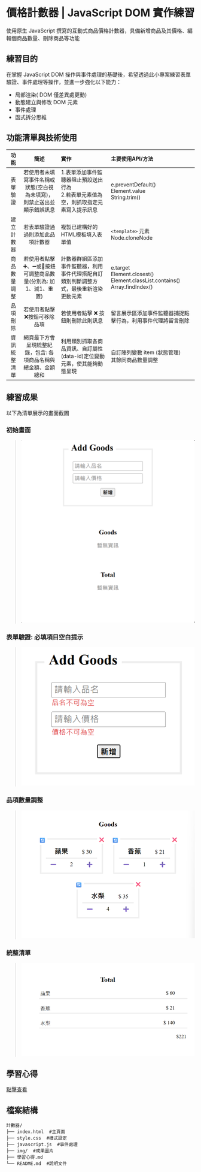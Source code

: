 # 價格計數器 | JavaScript DOM 實作練習
使用原生 JavaScript 撰寫的互動式商品價格計數器，具備新增商品及其價格、編輯個商品數量、刪除商品等功能

## 練習目的
在掌握 JavaScript DOM 操作與事件處理的基礎後，希望透過此小專案練習表單驗證、事件處理等操作，並進一步強化以下能力： 
- 局部渲染( DOM 僅差異處更動)
- 動態建立與修改 DOM 元素 
- 事件處理
- 函式拆分思維

## 功能清單與技術使用
| 功能 | 簡述 | 實作 | 主要使用API/方法 |
| :---: | :---: | :--- | :--- |
| 表單驗證 | 若使用者未填寫事件名稱或狀態(空白視為未填寫)，<br>則禁止送出並顯示錯誤訊息 | 1.表單添加事件監聽器阻止預設送出行為<br>2.若表單元素值為空，則抓取指定元素寫入提示訊息 | e.preventDefault()<br>Element.value<br>String.trim() |
| 建立計數器 | 若表單驗證通過則添加此品項計數器 | 複製已建構好的HTML模板填入表單值 | `<template>` 元素<br>Node.cloneNode<br> |
| 商品數量調整 | 若使用者點擊➕、➖或🔄️按鈕可調整商品數量(分別為: 加1、減1、重置) | 計數器群組區添加事件監聽器，利用事件代理搭配自訂類別判斷調整方式，最後重新渲染更動元素 | e.target<br>Element.closest()<br>Element.classList.contains()<br>Array.findIndex() |
| 品項刪除 | 若使用者點擊❌按鈕可移除品項 | 若使用者點擊 :x: 按鈕則刪除此則訊息 | 留言展示區添加事件監聽器捕捉點擊行為，利用事件代理將留言刪除 | e.target<br>Element.closest()<br>Element.classList.contains()<br>Element.remove() |
| 資訊統整清單 | 網頁最下方會呈現統整紀錄，包含: 各項商品名稱與總金額、金額總和 | 利用類別抓取各商品資訊、自訂屬性(data-id)定位變動元素，使其能夠動態呈現 | 自訂陣列變數 item (狀態管理)<br>其餘同商品數量調整 | 



## 練習成果
以下為清單展示的畫面截圖

### 初始畫面
>![初始畫面](img/初始畫面.png)

### 表單驗證: 必填項目空白提示
>![必填項目提示](img/必填項目提示.png)

### 品項數量調整
>![數量調整](img/品項數量調整.png)
>
### 統整清單
>![統整清單](img/統整清單.png)

## 學習心得
[點擊查看](學習心得.md)

## 檔案結構
```
計數器/
├── index.html  #主頁面
├── style.css  #樣式設定
├── javascript.js  #事件處理
├── img/  #成果圖片
├── 學習心得.md
└── README.md  #說明文件
```